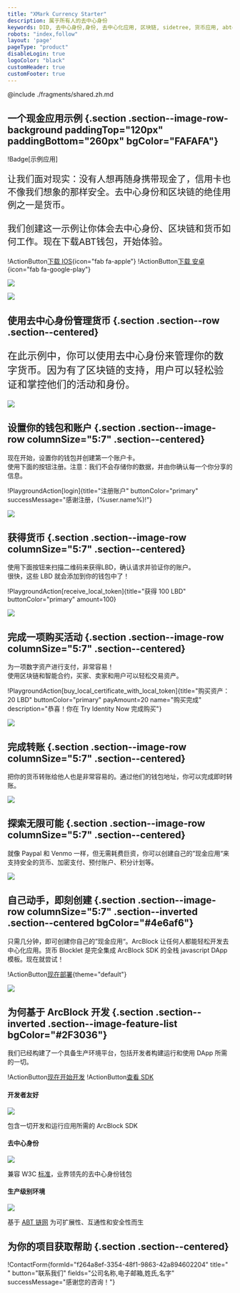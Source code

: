 ```yaml
---
title: "XMark Currency Starter"
description: 属于所有人的去中心身份
keywords: DID, 去中心身份,身份, 去中心化应用, 区块链, sidetree, 货币应用, abtdid, abt
robots: "index,follow"
layout: 'page'
pageType: "product"
disableLogin: true
logoColor: "black"
customHeader: true
customFooter: true
---
```


@include ./fragments/shared.zh.md

## 一个现金应用示例 {.section .section--image-row-background paddingTop="120px" paddingBottom="260px" bgColor="FAFAFA"}

!Badge[示例应用]

<p style="font-size: 20px;">让我们面对现实：没有人想再随身携带现金了，信用卡也不像我们想象的那样安全。去中心身份和区块链的绝佳用例之一是货币。<br><br>我们创建这一示例让你体会去中心身份、区块链和货币如何工作。现在下载ABT钱包，开始体验。</p>

!ActionButton[下载 IOS](https://itunes.apple.com/app/id1460083542){icon="fab fa-apple"}
!ActionButton[下载 安卓](https://play.google.com/store/apps/details?id=com.arcblock.wallet.app.product){icon="fab fa-google-play"}

![](./images/bg_blank.jpg)

![](./images/header-illustration-1.png)

## 使用去中心身份管理货币 {.section .section--row .section--centered}

<p style="font-size: 22px;">在此示例中，你可以使用去中心身份来管理你的数字货币。因为有了区块链的支持，用户可以轻松验证和掌控他们的活动和身份。</p>

![](./images/map_currency.png)

## 设置你的钱包和账户 {.section .section--image-row columnSize="5:7" .section--centered}

现在开始，设置你的钱包并创建第一个账户卡。<br>使用下面的按钮注册。注意：我们不会存储你的数据，并由你确认每一个你分享的信息。

!PlaygroundAction[login]{title="注册账户" buttonColor="primary" successMessage="感谢注册，(%user.name%)!"}

![](./images/mobile-screen-1.png)

## 获得货币 {.section .section--image-row columnSize="5:7" .section--centered}

使用下面按钮来扫描二维码来获得LBD，确认请求并验证你的账户。<br>很快，这些 LBD 就会添加到你的钱包中了！

!PlaygroundAction[receive_local_token]{title="获得 100 LBD" buttonColor="primary" amount=100}

![](./images/mobile-screen-2.png)

## 完成一项购买活动 {.section .section--image-row columnSize="5:7" .section--centered}

为一项数字资产进行支付，非常容易！<br>使用区块链和智能合约，买家、卖家和用户可以轻松交易资产。

!PlaygroundAction[buy_local_certificate_with_local_token]{title="购买资产：20 LBD" buttonColor="primary" payAmount=20 name="购买完成" description="恭喜！你在 Try Identity Now 完成购买"}

![](./images/mobile-screen-3.png)

## 完成转账 {.section .section--image-row columnSize="5:7" .section--centered}

把你的货币转账给他人也是非常容易的。通过他们的钱包地址，你可以完成即时转账。

![](./images/mobile-screen-7.png)

## 探索无限可能 {.section .section--image-row columnSize="5:7" .section--centered}

就像 Paypal 和 Venmo 一样，但无需耗费巨资，你可以创建自己的”现金应用“来支持安全的货币、加密支付、预付账户、积分计划等。

![](./images/mobile-screen-sample.png)

## 自己动手，即刻创建 {.section .section--image-row columnSize="5:7" .section--inverted .section--centered bgColor="#4e6af6"}

只需几分钟，即可创建你自己的”现金应用“。ArcBlock 让任何人都能轻松开发去中心化应用。货币 Blocklet 是完全集成 ArcBlock SDK 的全栈 javascript DApp 模板。现在就尝试！

!ActionButton[现在部署](https://blocklet.arcblock.io/blocklets/starter/forge-currency-starter){theme="default"}

![](./images/currency-blocklet.png)

## 为何基于 ArcBlock 开发  {.section .section--inverted .section--image-feature-list bgColor="#2F3036"}

我们已经构建了一个具备生产环境平台，包括开发者构建运行和使用 DApp 所需的一切。

!ActionButton[现在开始开发](https://blocklet.arcblock.io/blocklets/starter/forge-currency-starter)
!ActionButton[查看 SDK](https://www.arcblock.io/zh/forge-sdk)

#### 开发者友好

![](./images/icons8-github.svg)

包含一切开发和运行应用所需的 ArcBlock SDK

#### 去中心身份

![](./images/icons8-badge.svg)

兼容 W3C [标准](https://arcblock.github.io/abt-did-spec/)，业界领先的去中心身份钱包

#### 生产级别环境

![](./images/icons8-robot.svg)

基于 [ABT 链网](https://www.abtnetwork.io) 为可扩展性、互通性和安全性而生

## 为你的项目获取帮助 {.section .section--centered}

!ContactForm[](){formId="f264a8ef-3354-48f1-9863-42a894602204" title=" " button="联系我们" fields="公司名称,电子邮箱,姓氏,名字" successMessage="感谢您的咨询！"}
